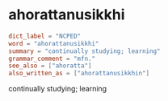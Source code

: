 # ahorattanusikkhi

``` toml
dict_label = "NCPED"
word = "ahorattanusikkhi"
summary = "continually studying; learning"
grammar_comment = "mfn."
see_also = ["ahoratta"]
also_written_as = ["ahorattanusikkhin"]
```

continually studying; learning

